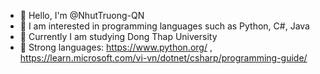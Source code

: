 - 👋 Hello, I'm @NhutTruong-QN
- 👀 I am interested in programming languages ​​such as Python, C#, Java
- 🌱 Currently I am studying Dong Thap University
- 💞️ Strong languages: https://www.python.org/ , https://learn.microsoft.com/vi-vn/dotnet/csharp/programming-guide/ 


<!---
NhutTruong-QN/NhutTruong-QN is a ✨ special ✨ repository because its `README.md` (this file) appears on your GitHub profile.
You can click the Preview link to take a look at your changes.
--->
